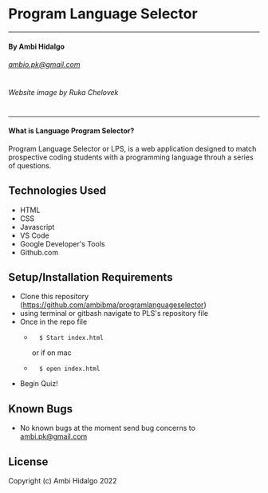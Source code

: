 # Program Language Selector
---
#### By Ambi Hidalgo 
###### ambio.pk@gmail.com
#
###### Website image by Ruka Chelovek
#
---

#### What is Language Program Selector?
Program Language Selector or LPS, is a web application designed to match prospective coding students with a programming language throuh a series of questions.

## Technologies Used

* HTML
* CSS
* Javascript
* VS Code
* Google Developer's Tools
* Github.com

## Setup/Installation Requirements

* Clone this repository (https://github.com/ambibma/programlanguageselector)
* using terminal or gitbash navigate to PLS's repository file
* Once in the repo file 
    *       $ Start index.html
        or if on mac
    *       $ open index.html
* Begin Quiz!

## Known Bugs

* No known bugs at the moment
send bug concerns to ambi.pk@gmail.com

## License


Copyright (c) Ambi Hidalgo 2022